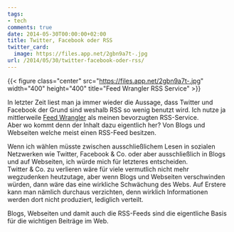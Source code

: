 ```yaml
---
tags:
- tech
comments: true
date: 2014-05-30T00:00:00+02:00
title: Twitter, Facebook oder RSS
twitter_card:
  image: https://files.app.net/2gbn9a7t-.jpg
url: /2014/05/30/twitter-facebook-oder-rss/
---
```


{{< figure class="center" src="https://files.app.net/2gbn9a7t-.jpg" width="400" height="400" title="Feed Wrangler RSS Service" >}}

In letzter Zeit liest man ja immer wieder die Aussage, dass Twitter und Facebook der Grund sind weshalb RSS so wenig benutzt wird. Ich nutze ja mittlerweile [Feed Wrangler](https://feedwrangler.net/) als meinen bevorzugten RSS-Service.  
Aber wo kommt denn der Inhalt dazu eigentlich her? Von Blogs und Webseiten welche meist einen RSS-Feed besitzen.

Wenn ich wählen müsste zwischen ausschließlichem Lesen in sozialen Netzwerken wie Twitter, Facebook & Co. oder aber ausschließlich in Blogs und auf Webseiten, ich würde mich für letzteres entscheiden.  
Twitter & Co. zu verlieren wäre für viele vermutlich nicht mehr wegzudenken heutzutage, aber wenn Blogs und Webseiten verschwinden würden, dann wäre das eine wirkliche Schwächung des Webs. Auf Erstere kann man nämlich durchaus verzichten, denn wirklich Informationen werden dort nicht produziert, lediglich verteilt.

Blogs, Webseiten und damit auch die RSS-Feeds sind die eigentliche Basis für die wichtigen Beiträge im Web.
